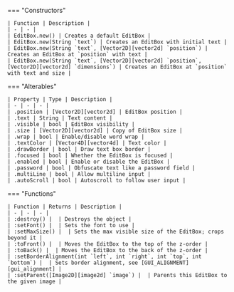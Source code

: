 === "Constructors"

    | Function | Description |
    | - | - |
    | EditBox.new() | Creates a default EditBox |
    | EditBox.new(String `text`) | Creates an EditBox with initial text |
    | EditBox.new(String `text`, [Vector2D][vector2d] `position`) | Creates an EditBox at `position` with text |
    | EditBox.new(String `text`, [Vector2D][vector2d] `position`, [Vector2D][vector2d] `dimensions`) | Creates an EditBox at `position` with text and size |

=== "Alterables"

    | Property | Type | Description |
    | - | - | - |
    | .position | [Vector2D][vector2d] | EditBox position |
    | .text | String | Text content |
    | .visible | bool | EditBox visibility |
    | .size | [Vector2D][vector2d] | Copy of EditBox size |
    | .wrap | bool | Enable/disable word wrap |
    | .textColor | [Vector4D][vector4d] | Text color |
    | .drawBorder | bool | Draw text box border |
    | .focused | bool | Whether the EditBox is focused |
    | .enabled | bool | Enable or disable the EditBox |
    | .password | bool | Obfuscate text like a password field |
    | .multiLine | bool | Allow multiline input |
    | .autoScroll | bool | Autoscroll to follow user input |

=== "Functions"

    | Function | Returns | Description |
    | - | - | - |
    | :destroy() |  | Destroys the object |
    | :setFont() |  | Sets the font to use |
    | :setMaxSize() |  | Sets the max visible size of the EditBox; crops beyond it |
    | :toFront() |  | Moves the EditBox to the top of the z-order |
    | :toBack() |  | Moves the EditBox to the back of the z-order |
    | :setBorderAlignment(int `left`, int `right`, int `top`, int `bottom`) |  | Sets border alignment, see [GUI_ALIGNMENT][gui_alignment] |
    | :setParent([Image2D][image2d] `image`) |  | Parents this EditBox to the given image |

[gui-alignment]: https://darttheg.github.io/LimeAPI/api/structs.html#gui_alignment

[vector2d]: https://darttheg.github.io/LimeAPI/api/classes/vector2d.html
[vector4d]: https://darttheg.github.io/LimeAPI/api/classes/vector4d.html
[texture]: https://darttheg.github.io/LimeAPI/api/classes/texture.html
[image2d]: https://darttheg.github.io/LimeAPI/api/classes/2d/image2d.html